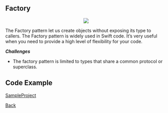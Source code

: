 ##  Factory

<p align="center">
  <image src="images/factory.png"></image>
</p>



The Factory pattern let us create objects without exposing its type to callers.
The Factory pattern is widely used in Swift code. It’s very useful when you need to provide a high level of flexibility for your code.



***Challenges***

- The factory pattern is limited to types that share a common protocol or superclass.
 


## Code Example
[SampleProject]

[SampleProject]: ../samples/Factory-pattern/ "SampleProject"






[Back]

[Back]: ../README.md "Back"
